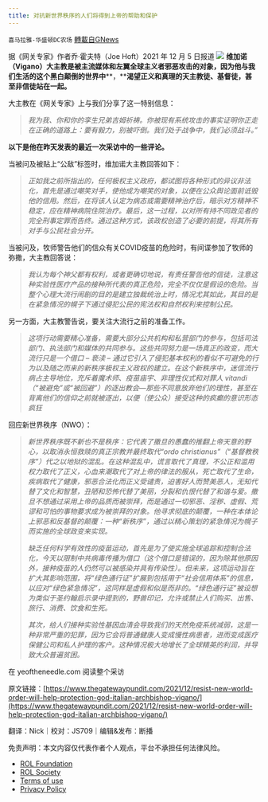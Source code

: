 ```yaml
---
title: 对抗新世界秩序的人们将得到上帝的帮助和保护
---
```

`喜马拉雅-华盛顿DC农场` [轉載自GNews](https://gnews.org/zh-hans/1728603/)

据《网关专家》作者乔·霍夫特（Joe Hoft）2021 年 12 月 5 日报道
![](https://assets.gnews.org/wp-content/uploads/2021/12/image002-3.jpg)
**维加诺（****Vigano****）大主教是被主流媒体和左翼全球主义者邪恶攻击的对象，因为他与我们生活的这个黑白颠倒的世界中****，****渴望正义和真理的天主教徒、基督徒，甚至非信徒站在一起。**

大主教在《网关专家》上与我们分享了这一特别信息：


> *我为我、你和你的孪生兄弟吉姆祈祷。你被现有系统攻击的事实证明你正走在正确的道路上：要有毅力，别被吓倒。我们处于战争中，我们必须战斗。”*


**以下是他在昨天发表的最近一次采访中的一些评论。**

当被问及被贴上“公敌”标签时，维加诺大主教回答如下：


> *正如我之前所指出的，任何极权主义政府，都试图将各种形式的异议非法化，首先是通过嘲笑对手，使他成为嘲笑的对象，以便在公众舆论面前诋毁他的信用。然后，在将该人认定为病态或需要精神治疗后，暗示对方精神不稳定，应在精神病院住院治疗。最后，这一过程，以对所有持不同政见者的完全刑事定罪而告终。通过这种方式，该政权创造了必要的前提，将其所有对手与公民社会分开。*


当被问及，牧师警告他们的信众有关COVID疫苗的危险时，有间谍参加了牧师的弥撒，大主教回答说：


> *我认为每个神父都有权利，或者更确切地说，有责任警告他的信徒，注意这种实验性医疗产品的接种所代表的真正危险，完全不仅仅是假设的危险。当整个心理大流行闹剧的目的是建立独裁统治上时，情况尤其如此，其目的是在紧急情况的幌子下通过侵犯公民的宪法权和自然权利来控制公民。*


另一方面，大主教警告说，要关注大流行之前的准备工作。


> *这项行动需要精心准备，需要大部分公共机构和私营部门的参与，包括司法部门、执法部门和媒体的共同参与。这些共同努力是一场真正的政变，而大流行只是一个借口 – 亵渎 – 通过它引入了侵犯基本权利的看似不可避免的行为以及随之而来的新秩序极权主义政权的建立。在这个新秩序中，迷信流行病占主导地位，充斥着魔术师、疫苗庙宇、非理性仪式和对罪人 vitandi（“被避免”或“被回避”）的逐出教会—那些不同意放弃他们的理性，甚至在背离他们的信仰之前就被逐出，以便（使公众）接受这种的疯癫的意识形态疯狂*


回应新世界秩序（NWO）：


> *新世界秩序既不新也不是秩序：它代表了撒旦的愚蠢的推翻上帝天意的野心，以取消永恒救赎的真正宗教并最终取代“ordo christianus”（“基督教秩序”）代之以地狱的混乱。在这种混乱中，谎言取代了真理，不公正和滥用权力取代了正义，心血来潮取代了对上帝的律法的服从，死亡取代了生命，疾病取代了健康，邪恶合法化而正义受谴责，迫害好人而赞美恶人，无知代替了文化和智慧，丑陋和恐怖代替了美丽，分裂和仇恨代替了和谐与爱。撒旦不想通过采用上帝的品质而被崇拜，而是通过一切邪恶、淫秽、虚假、荒谬和可怕的事物要求成为被崇拜的对象。他寻求彻底的颠覆，一种在本体论上邪恶和反基督的颠覆：一种“新秩序”，通过以精心策划的紧急情况为幌子而实施的全球政变来实现。*
> 
> *缺乏任何科学有效性的疫苗运动，首先是为了使实施全球追踪和控制合法化，今天以限制中共病毒传播为借口（这个借口是错误的，因为除其他原因外，接种疫苗的人仍然可以被感染并具有传染性）。但未来，这项运动旨在扩大其影响范围，将“绿色通行证”扩展到包括用于“社会信用体系”的信息，以应对“绿色紧急情况”，这同样是虚假和似是而非的。“绿色通行证”被设想为类似于圣约翰启示录中提到的，野兽印记，允许或禁止人们购买、出售、旅行、消费、饮食和生死。*
> 
> *其次，给人们接种实验性基因血清会导致我们的天然免疫系统减弱，这是一种非常严重的犯罪，因为它会将普通健康人变成慢性病患者，进而变成医疗保健公司和私人护理的客户。这种情况极大地增长了全球精英的利润，并导致大众普遍贫困。*


在 yeoftheneedle.com 阅读整个采访

原文链接：[https://www.thegatewaypundit.com/2021/12/resist-new-world-order-will-help-protection-god-italian-archbishop-vigano/](https://www.thegatewaypundit.com/2021/12/resist-new-world-order-will-help-protection-god-italian-archbishop-vigano/)

翻译：Nick｜校对：JS709｜编辑&发布：断播

 

免责声明：本文内容仅代表作者个人观点，平台不承担任何法律风险。

- [ROL Foundation](https://rolfoundation.org/)
- [ROL Society](https://rolsociety.org/)
- [Terms of use](https://gnews.org/terms-of-use-3/)
- [Privacy Policy](https://gnews.org/privacy-policy/)
